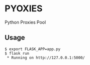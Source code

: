 # PYOXIES

Python Proxies Pool

## Usage

``` shell
$ export FLASK_APP=app.py
$ flask run
 * Running on http://127.0.0.1:5000/
 ```
 
